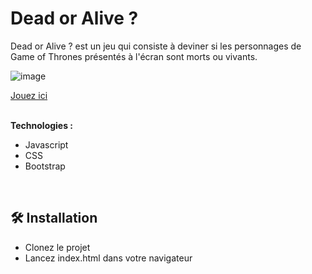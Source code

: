 # Dead or Alive ?

Dead or Alive ? est un jeu qui consiste à deviner si les personnages de Game of Thrones présentés à l'écran sont morts ou vivants.

![image](https://github.com/user-attachments/assets/9b4c1648-d983-4165-82d7-c8dac24514da)

<a href="https://dead-or-alive-ms72cdbz1-faustinebrachottes-projects.vercel.app" target="_blank" rel="noopener noreferrer">Jouez ici</a>
<br>
<br>

**Technologies :**
- Javascript
- CSS
- Bootstrap
<br>

## 🛠️ Installation

- Clonez le projet
- Lancez index.html dans votre navigateur
